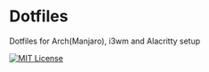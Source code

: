 # Dotfiles

Dotfiles for Arch(Manjaro), i3wm and Alacritty setup

[![MIT License](https://img.shields.io/badge/License-MIT-green.svg)](https://choosealicense.com/licenses/mit/)
